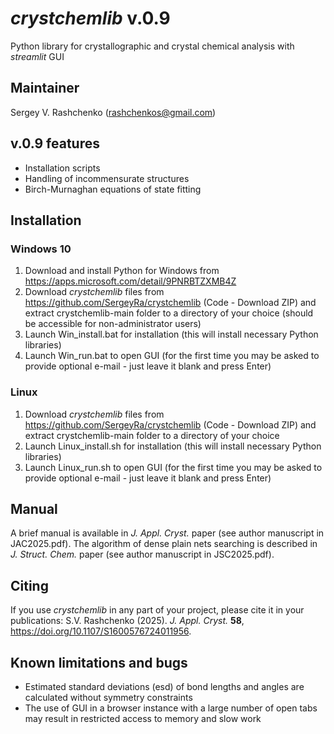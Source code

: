 # *crystchemlib* v.0.9
Python library for crystallographic and crystal chemical analysis with *streamlit* GUI

## Maintainer
Sergey V. Rashchenko (rashchenkos@gmail.com)

## v.0.9 features
* Installation scripts
* Handling of incommensurate structures
* Birch-Murnaghan equations of state fitting

## Installation

### Windows 10
1. Download and install Python for Windows from https://apps.microsoft.com/detail/9PNRBTZXMB4Z
2. Download *crystchemlib* files from https://github.com/SergeyRa/crystchemlib (Code - Download ZIP) and extract crystchemlib-main folder to a directory of your choice (should be accessible  for non-administrator users)
3. Launch Win_install.bat for installation (this will install necessary Python libraries)
4. Launch Win_run.bat to open GUI (for the first time you may be asked to provide optional e-mail - just leave it blank and press Enter)

### Linux
1. Download *crystchemlib* files from https://github.com/SergeyRa/crystchemlib (Code - Download ZIP) and extract crystchemlib-main folder to a directory of your choice
2. Launch Linux_install.sh for installation (this will install necessary Python libraries)
3. Launch Linux_run.sh to open GUI (for the first time you may be asked to provide optional e-mail - just leave it blank and press Enter)

## Manual
A brief manual is available in *J. Appl. Cryst.* paper (see author manuscript in JAC2025.pdf). The algorithm of dense plain nets searching is described in *J. Struct. Chem.* paper (see author manuscript in JSC2025.pdf).

## Citing
If you use *crystchemlib* in any part of your project, please cite it in your publications: S.V. Rashchenko (2025). *J. Appl. Cryst.* **58**, https://doi.org/10.1107/S1600576724011956.

## Known limitations and bugs
* Estimated standard deviations (esd) of bond lengths and angles are calculated without symmetry constraints
* The use of GUI in a browser instance with a large number of open tabs may result in restricted access to memory and slow work
